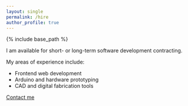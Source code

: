 ```yaml
---
layout: single
permalink: /hire
author_profile: true
---
```


{% include base_path %}

I am available for short- or long-term software development contracting.

My areas of experience include:

* Frontend web development
* Arduino and hardware prototyping
* CAD and digital fabrication tools

[Contact me](mailto:matt@meshul.am)
